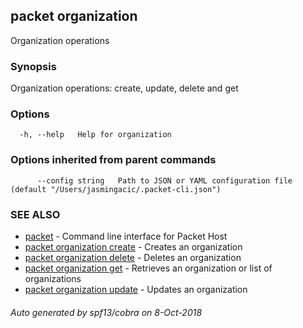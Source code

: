 ## packet organization

Organization operations

### Synopsis

Organization operations: create, update, delete and get

### Options

```
  -h, --help   Help for organization
```

### Options inherited from parent commands

```
      --config string   Path to JSON or YAML configuration file (default "/Users/jasmingacic/.packet-cli.json")
```

### SEE ALSO

* [packet](packet.md)	 - Command line interface for Packet Host
* [packet organization create](packet_organization_create.md)	 - Creates an organization
* [packet organization delete](packet_organization_delete.md)	 - Deletes an organization
* [packet organization get](packet_organization_get.md)	 - Retrieves an organization or list of organizations
* [packet organization update](packet_organization_update.md)	 - Updates an organization

###### Auto generated by spf13/cobra on 8-Oct-2018
